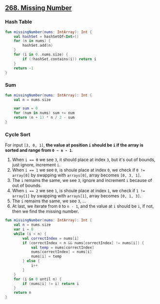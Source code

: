 ## [268. Missing Number](https://leetcode.com/problems/missing-number)

### Hash Table
```kotlin
fun missingNumber(nums: IntArray): Int {
    val hashSet = hashSetOf<Int>()
    for (n in nums) {
        hashSet.add(n)
    }
    for (i in 0..nums.size) {
        if (!hashSet.contains(i)) return i
    }
    return -1
}
```

### Sum
```kotlin
fun missingNumber(nums: IntArray): Int {
    val n = nums.size

    var sum = 0
    for (num in nums) sum += num
    return (n + 1) * n / 2 - sum
}
```

### Cycle Sort

For input `[3, 0, 1]`, **the value at position `i` should be `i` if the array is sorted and range from `0 ~ n - 1`**.

1. When `i == 0` we see `3`, it should place at index `3`, but it's out of bounds, just ignore, increment `i`.
2. When `i == 1` we see `0`, is shoule place at index `0`, we check if `0 != array[0]` by swapping with `arrays[0]`, array becomes `[0, 3, 1]`.
3. The `i` remains the same, we see `3`, ignore and increment `i` because of out of bounds.
4. When `i == 2` we see `1`, is shoule place at index `1`, we check if `1 != array[1]` by swapping with `arrays[1]`, array becomes `[0, 1, 3]`.
5. The `i` remains the same, we see `3`, ...
6. At last, we iterate from `0` to `n - 1`, and the value at `i` should be `i`, if not, then we find the missing number.

```kotlin
fun missingNumber(nums: IntArray): Int {
    val n = nums.size
    var i = 0
    while (i < n) {
        val correctIndex = nums[i]
        if (correctIndex < n && nums[correctIndex] != nums[i]) {
            val temp = nums[correctIndex]
            nums[correctIndex] = nums[i]
            nums[i] = temp
        } else {
            i++
        }
    }
    for (i in 0 until n) {
        if (nums[i] != i) return i
    }
    return n
}
```